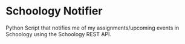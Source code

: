 # Schoology Notifier
Python Script that notifies me of my assignments/upcoming events in Schoology using the Schoology REST API. 

